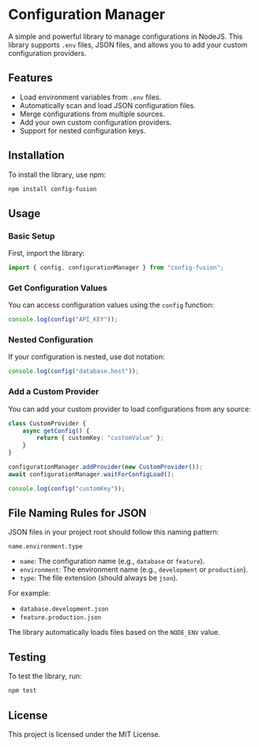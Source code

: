 # Configuration Manager

A simple and powerful library to manage configurations in NodeJS. This library supports `.env` files, JSON files, and allows you to add your custom configuration providers.

## Features

- Load environment variables from `.env` files.
- Automatically scan and load JSON configuration files.
- Merge configurations from multiple sources.
- Add your own custom configuration providers.
- Support for nested configuration keys.

## Installation

To install the library, use npm:

```bash
npm install config-fusion
```

## Usage

### Basic Setup

First, import the library:

```typescript
import { config, configurationManager } from "config-fusion";
```

### Get Configuration Values

You can access configuration values using the `config` function:

```typescript
console.log(config("API_KEY"));
```

### Nested Configuration

If your configuration is nested, use dot notation:

```typescript
console.log(config("database.host"));
```

### Add a Custom Provider

You can add your custom provider to load configurations from any source:

```typescript
class CustomProvider {
	async getConfig() {
		return { customKey: "customValue" };
	}
}

configurationManager.addProvider(new CustomProvider());
await configurationManager.waitForConfigLoad();

console.log(config("customKey"));
```

## File Naming Rules for JSON

JSON files in your project root should follow this naming pattern:

```
name.environment.type
```

- `name`: The configuration name (e.g., `database` or `feature`).
- `environment`: The environment name (e.g., `development` or `production`).
- `type`: The file extension (should always be `json`).

For example:

- `database.development.json`
- `feature.production.json`

The library automatically loads files based on the `NODE_ENV` value.

## Testing

To test the library, run:

```bash
npm test
```

## License

This project is licensed under the MIT License.
